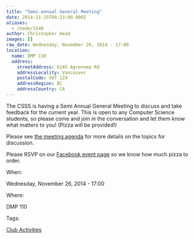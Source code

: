 ```yaml
---
title: "Semi-annual General Meeting"
date: 2014-11-25T04:23:00.000Z
aliases:
  - /node/1540
author: Christopher Head
images: []
raw_date: Wednesday, November 26, 2014 - 17:00
location:
  name: DMP 110
  address:
    streetAddress: 6245 Agronomy Rd
    addressLocality: Vancouver
    postalCode: V6T 1Z4
    addressRegion: BC
    addressCountry: CA
---
```


The CSSS is having a Semi Annual General Meeting to discuss and take feedback for the current year. This is open to any Computer Science students, so please come and join in the conversation and let them know what matters to you! (Pizza will be provided!)

Please see [the meeting agenda](/files/2014-2015FirstSemiannualGeneralMeetingAgenda.pdf) for more details on the topics for discussion.

Please RSVP on our [Facebook event page](https://www.facebook.com/events/658212610943139/) so we know how much pizza to order.

When: 

Wednesday, November 26, 2014 - 17:00

Where: 

DMP 110

Tags: 

[Club Activities](/club)
